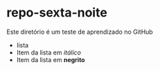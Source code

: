 # repo-sexta-noite
Este diretório é um teste de aprendizado no GitHub
+ lista
+ Item da lista em *itálico*
+ Item da lista em **negrito**

